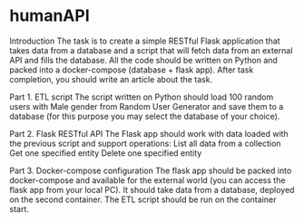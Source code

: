 # humanAPI
Introduction
The task is to create a simple RESTful Flask application that takes data from a database and a script that will fetch data from an external API and fills the database. All the code should be written on Python and packed into a docker-compose (database + flask app).
After task completion, you should write an article about the task.

Part 1. ETL script
The script written on Python should load 100 random users with Male gender from Random User Generator and save them to a database (for this purpose you may select the database of your choice).

Part 2. Flask RESTful API 
The Flask app should work with data loaded with the previous script and support operations:
List all data from a collection
Get one specified entity
Delete one specified entity

Part 3. Docker-compose configuration
The flask app should be packed into docker-compose and available for the external world (you can access the flask app from your local PC). It should take data from a database, deployed on the second container. The ETL script should be run on the container start.  

